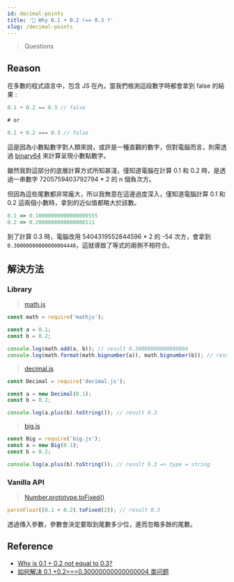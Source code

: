 ```yaml
---
id: decimal-points
title: '📜 Why 0.1 + 0.2 !== 0.3 ?'
slug: /decimal-points
---
```


> Questions

## Reason

在多數的程式語言中，包含 JS 在內，當我們檢測這段數字時都會拿到 false 的結果 :

```js
0.1 + 0.2 == 0.3 // false

# or

0.1 + 0.2 === 0.3 // false
```

這是因為小數點數字對人類來說，或許是一種直觀的數字，但對電腦而言，則需透過 [binary64](https://en.wikipedia.org/wiki/Double-precision_floating-point_format) 來計算呈現小數點數字。

雖然我對這部分的底層計算方式所知甚淺，僅知道電腦在計算 0.1 和 0.2 時，是透過一串數字 7205759403792794 \* 2 的 n 個負次方。

但因為這些尾數都非常龐大，所以我無意在這邊過度深入，僅知道電腦計算 0.1 和 0.2 這兩個小數時，拿到的近似值都略大於該數。

```js
0.1 => 0.10000000000000000555
0.2 => 0.2000000000000000111
```

到了計算 0.3 時，電腦改用 5404319552844596 \* 2 的 -54 次方，會拿到 `0.30000000000000004440`，這就導致了等式的兩側不相符合。

## 解決方法

### Library

> [math.js](https://github.com/josdejong/mathjs)

```js
const math = require('mathjs');

const a = 0.1;
const b = 0.2;

console.log(math.add(a, b)); // result 0.30000000000000004
console.log(math.format(math.bignumber(a)), math.bignumber(b)); // result 0.3
```

> [decimal.js](https://github.com/MikeMcl/decimal.js)

```js
const Decimal = require('decimal.js');

const a = new Decimal(0.1);
const b = 0.2;

console.log(a.plus(b).toString()); // result 0.3
```

> [big.js](https://github.com/MikeMcl/big.js/)

```js
const Big = require('big.js');
const a = new Big(0.1);
const b = 0.2;

console.log(a.plus(b).toString()); // result 0.3 => type = string
```

### Vanilla API

> [Number.prototype.toFixed()](https://developer.mozilla.org/zh-CN/docs/Web/JavaScript/Reference/Global_Objects/Number/toFixed)

```js
parseFloat((0.1 + 0.2).toFixed(2)); // result 0.3
```

透過傳入參數，參數會決定要取到尾數多少位，進而忽略多餘的尾數。

## Reference

- [Why is 0.1 + 0.2 not equal to 0.3?](https://lemire.me/blog/2020/10/10/why-is-0-1-0-2-not-equal-to-0-3/)
- [如何解决 0.1 +0.2===0.30000000000000004 类问题](https://juejin.cn/post/6844903730349883406)
